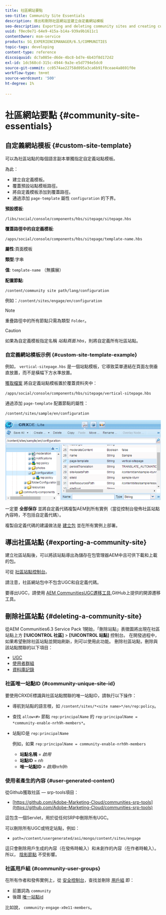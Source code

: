 ```yaml
---
title: 社區網站要點
seo-title: Community Site Essentials
description: 導出和刪除社區網站並建立自定義網站模板
seo-description: Exporting and deleting community sites and creating custom site templates
uuid: f0ec0e71-64e9-415a-b14a-939a9b1611c1
contentOwner: msm-service
products: SG_EXPERIENCEMANAGER/6.5/COMMUNITIES
topic-tags: developing
content-type: reference
discoiquuid: dc7a085e-d6de-4bc8-bd7e-6b43f8d172d2
exl-id: 1dc568cd-315c-4944-9a3e-e5d7794e5dc0
source-git-commit: cc0574ae22758d095a3ca6b91f0ceae4a8691f0e
workflow-type: tm+mt
source-wordcount: '500'
ht-degree: 1%

---
```


# 社區網站要點 {#community-site-essentials}

## 自定義網站模板 {#custom-site-template}

可以為社區站點的每個語言副本單獨指定自定義站點模板。

為此：

* 建立自定義模板。
* 覆蓋預設站點模板路徑。
* 將自定義模板添加到覆蓋路徑。
* 通過添加 `page-template` 屬性 `configuration` 的下界。

**預設模板**:

`/libs/social/console/components/hbs/sitepage/sitepage.hbs`

**覆蓋路徑中的自定義模板**:

`/apps/social/console/components/hbs/sitepage/template-name.hbs`

**屬性**:頁面模板

**類型**:字串

**值**: `template-name` （無擴展）

**配置節點**:

`/content/community site path/lang/configuration`

例如：`/content/sites/engage/en/configuration`

>[!NOTE]
>
>重疊路徑中的所有節點只需為類型 `Folder`。

>[!CAUTION]
>
>如果為自定義模板指定名稱 *站點頁面.hbs*，則將自定義所有社區站點。

### 自定義網站模板示例 {#custom-site-template-example}

例如， `vertical-sitepage.hbs` 是一個站點模板，它導致菜單連結在頁面左側垂直放置，而不是橫幅下方水準放置。

[獲取檔案](assets/vertical-sitepage.hbs)
將自定義站點模板置於覆蓋資料夾中：

`/apps/social/console/components/hbs/sitepage/vertical-sitepage.hbs`

通過添加 `page-template` 配置節點的屬性：

`/content/sites/sample/en/configuration`

![crxde站點配置](assets/crxde-siteconfiguration.png)

一定要 **全部保存** 並將自定義代碼複製AEM到所有實例（當從控制台發佈社區站點內容時，不包括自定義代碼）。

複製自定義代碼的建議做法是 [建立包](../../help/sites-administering/package-manager.md#creating-a-new-package) 並在所有實例上部署。

## 導出社區站點 {#exporting-a-community-site}

建立社區站點後，可以將該站點導出為儲存在包管理器AEM中且可供下載和上載的包。

可從 [社區站點控制台](sites-console.md#exporting-the-site)。

請注意，社區網站包中不包含UGC和自定義代碼。

要導出UGC，請使用 [AEM CommunitiesUGC遷移工具](https://github.com/Adobe-Marketing-Cloud/communities-ugc-migration),GitHub上提供的開源遷移工具。

## 刪除社區站點 {#deleting-a-community-site}

從AEM Communities6.3 Service Pack 1開始，「刪除站點」表徵圖將出現在社區站點上方 **[!UICONTROL 社區]** > **[!UICONTROL 站點]** 控制台。 在開發過程中，如果希望刪除社區站點並開始刷新，則可以使用此功能。 刪除社區站點，刪除與該站點關聯的以下項目：

* [UGC](#user-generated-content)
* [使用者群組](#community-user-groups)
* [資料庫記錄](#database-records)

### 社區唯一站點ID {#community-unique-site-id}

要使用CRXDE標識與社區站點關聯的唯一站點ID，請執行以下操作：

* 導航到站點的語言根，如 `/content/sites/*<site name>*/en/rep:policy`。

* 查找 `allow<#>` 節點 `rep:principalName` 的 `rep:principalName = *community-enable-nrh9h-members*`。

* 站點ID是 `rep:principalName`

   例如，如果 `rep:principalName = community-enable-nrh9h-members`

   * **站點名稱** = *啟用*
   * **站點ID** = *nh*
   * **唯一站點ID** = *啟用nrh9h*

### 使用者產生的內容 {#user-generated-content}

從Github獲取社區 — srp-tools項目：

* [https://github.com/Adobe-Marketing-Cloud/communities-srp-tools](https://github.com/Adobe-Marketing-Cloud/communities-srp-tools)

這包含一個Servlet，用於從任何SRP中刪除所有UGC。

可以刪除所有UGC或特定站點，例如：

* `path=/content/usergenerated/asi/mongo/content/sites/engage`

這只會刪除用戶生成的內容（在發佈時輸入）和未創作的內容（在作者時輸入）。 所以， [陰影節點](srp.md#shadownodes) 不受影響。

### 社區用戶組 {#community-user-groups}

在所有作者和發佈實例上，從 [安全控制台](../../help/sites-administering/security.md)，查找並刪除 [用戶組](users.md) 即：

* 前置詞為 `community`
* 後跟 [唯一站點id](#community-unique-site-id)

比如說， `community-engage-x0e11-members`。
